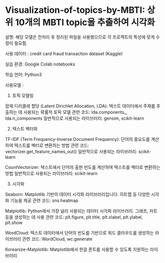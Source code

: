 # Visualization-of-topics-by-MBTI: 상위 10개의 MBTI topic을 추출하여 시각화

설명: 해당 모델은 전처리 후 정리된 파일을 사용했으므로 각 프로젝트의 특성에 맞게 수정이 필요함. 

사용 데이터 : credit card fraud transaction dataset (Kaggle)

실습 환경: Google Colab notebooks

학습 언어: Python3

사용모델 : 

1. 토픽 모델링

잠재 디리클레 할당 (Latent Dirichlet Allocation, LDA): 텍스트 데이터에서 주제를 추출하는 데 사용되는 확률적 토픽 모델
관련 코드: lda.components_, lda.n_components
일반적으로 사용되는 라이브러리: gensim, scikit-learn


2. 텍스트 벡터화

TF-IDF (Term Frequency-Inverse Document Frequency): 단어의 중요도를 계산하여 텍스트를 벡터로 변환하는 방법
관련 코드: vectorizer.get_feature_names_out()
일반적으로 사용되는 라이브러리: scikit-learn

CountVectorizer: 텍스트에서 단어의 출현 빈도를 계산하여 텍스트를 벡터로 변환하는 방법
일반적으로 사용되는 라이브러리: scikit-learn

3. 시각화

Seaborn: Matplotlib 기반의 데이터 시각화 라이브러리입니다. 히트맵 등 다양한 시각화 기능을 제공
관련 코드: sns.heatmap

Matplotlib: Python에서 가장 널리 사용되는 데이터 시각화 라이브러리. 그래프, 차트 등을 생성하는 데 사용
관련 코드: plt.figure, plt.title, plt.xlabel, plt.ylabel, plt.show

WordCloud: 텍스트 데이터에서 단어의 빈도를 기반으로 워드 클라우드를 생성하는 라이브러리
관련 코드: WordCloud, wc.generate

Koreanize-Matplotlib: Matplotlib에서 한글 폰트를 사용할 수 있도록 지원하는 라이브러리

